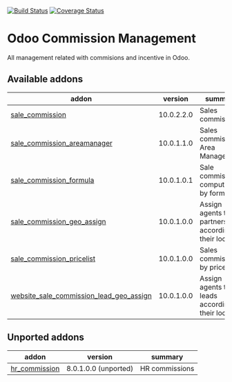 [![Build Status](https://travis-ci.org/OCA/commission.svg?branch=10.0)](https://travis-ci.org/OCA/commission)
[![Coverage Status](https://coveralls.io/repos/OCA/commission/badge.png?branch=10.0)](https://coveralls.io/r/OCA/commission?branch=10.0)

Odoo Commission Management
==========================

All management related with commisions and incentive in Odoo.

[//]: # (addons)

Available addons
----------------
addon | version | summary
--- | --- | ---
[sale_commission](sale_commission/) | 10.0.2.2.0 | Sales commissions
[sale_commission_areamanager](sale_commission_areamanager/) | 10.0.1.1.0 | Sales commission Area Manager
[sale_commission_formula](sale_commission_formula/) | 10.0.1.0.1 | Sale commissions computed by formulas
[sale_commission_geo_assign](sale_commission_geo_assign/) | 10.0.1.0.0 | Assign agents to partners according to their location
[sale_commission_pricelist](sale_commission_pricelist/) | 10.0.1.0.0 | Sales commissions by pricelist
[website_sale_commission_lead_geo_assign](website_sale_commission_lead_geo_assign/) | 10.0.1.0.0 | Assign agents to leads according to their location


Unported addons
---------------
addon | version | summary
--- | --- | ---
[hr_commission](hr_commission/) | 8.0.1.0.0 (unported) | HR commissions

[//]: # (end addons)
